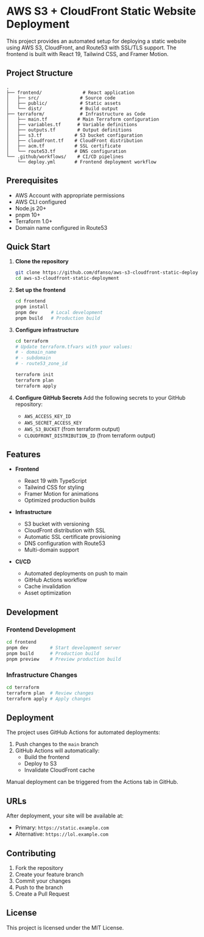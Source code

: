 # AWS S3 + CloudFront Static Website Deployment

This project provides an automated setup for deploying a static website using AWS S3, CloudFront, and Route53 with SSL/TLS support. The frontend is built with React 19, Tailwind CSS, and Framer Motion.

## Project Structure

```
.
├── frontend/               # React application
│   ├── src/               # Source code
│   ├── public/            # Static assets
│   └── dist/              # Build output
├── terraform/             # Infrastructure as Code
│   ├── main.tf           # Main Terraform configuration
│   ├── variables.tf      # Variable definitions
│   ├── outputs.tf        # Output definitions
│   ├── s3.tf            # S3 bucket configuration
│   ├── cloudfront.tf    # CloudFront distribution
│   ├── acm.tf           # SSL certificate
│   └── route53.tf       # DNS configuration
└── .github/workflows/    # CI/CD pipelines
    └── deploy.yml       # Frontend deployment workflow
```

## Prerequisites

- AWS Account with appropriate permissions
- AWS CLI configured
- Node.js 20+
- pnpm 10+
- Terraform 1.0+
- Domain name configured in Route53

## Quick Start

1. **Clone the repository**
   ```bash
   git clone https://github.com/dfanso/aws-s3-cloudfront-static-deployment.git
   cd aws-s3-cloudfront-static-deployment
   ```

2. **Set up the frontend**
   ```bash
   cd frontend
   pnpm install
   pnpm dev     # Local development
   pnpm build   # Production build
   ```

3. **Configure infrastructure**
   ```bash
   cd terraform
   # Update terraform.tfvars with your values:
   # - domain_name
   # - subdomain
   # - route53_zone_id
   
   terraform init
   terraform plan
   terraform apply
   ```

4. **Configure GitHub Secrets**
   Add the following secrets to your GitHub repository:
   - `AWS_ACCESS_KEY_ID`
   - `AWS_SECRET_ACCESS_KEY`
   - `AWS_S3_BUCKET` (from terraform output)
   - `CLOUDFRONT_DISTRIBUTION_ID` (from terraform output)

## Features

- **Frontend**
  - React 19 with TypeScript
  - Tailwind CSS for styling
  - Framer Motion for animations
  - Optimized production builds

- **Infrastructure**
  - S3 bucket with versioning
  - CloudFront distribution with SSL
  - Automatic SSL certificate provisioning
  - DNS configuration with Route53
  - Multi-domain support

- **CI/CD**
  - Automated deployments on push to main
  - GitHub Actions workflow
  - Cache invalidation
  - Asset optimization

## Development

### Frontend Development
```bash
cd frontend
pnpm dev        # Start development server
pnpm build      # Production build
pnpm preview    # Preview production build
```

### Infrastructure Changes
```bash
cd terraform
terraform plan  # Review changes
terraform apply # Apply changes
```

## Deployment

The project uses GitHub Actions for automated deployments:
1. Push changes to the `main` branch
2. GitHub Actions will automatically:
   - Build the frontend
   - Deploy to S3
   - Invalidate CloudFront cache

Manual deployment can be triggered from the Actions tab in GitHub.

## URLs

After deployment, your site will be available at:
- Primary: `https://static.example.com`
- Alternative: `https://lol.example.com`

## Contributing

1. Fork the repository
2. Create your feature branch
3. Commit your changes
4. Push to the branch
5. Create a Pull Request

## License

This project is licensed under the MIT License.
 
